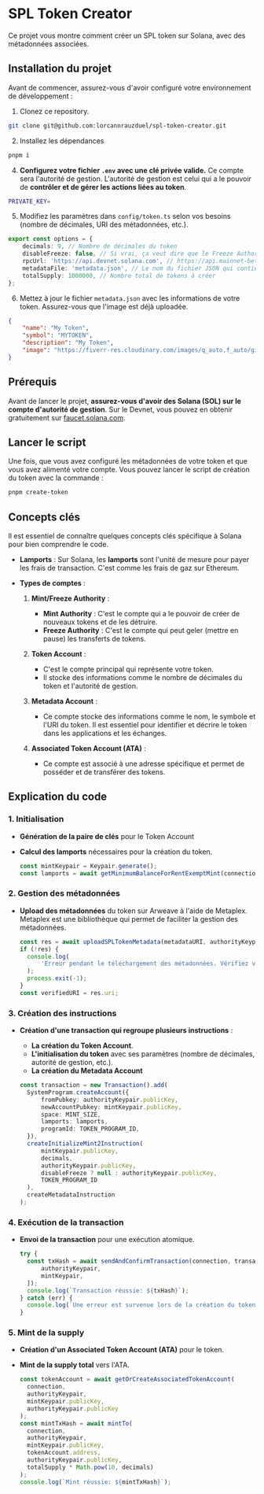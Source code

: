 # SPL Token Creator

Ce projet vous montre comment créer un SPL token sur Solana, avec des métadonnées associées.

## Installation du projet

Avant de commencer, assurez-vous d'avoir configuré votre environnement de développement :

1. Clonez ce repository.

```bash
git clone git@github.com:lorcannrauzduel/spl-token-creator.git
```

2. Installez les dépendances

```bash
pnpm i
```

4. **Configurez votre fichier `.env` avec une clé privée valide.** Ce compte sera l'autorité de gestion. L'autorité de gestion est celui qui a le pouvoir de **contrôler et de gérer les actions liées au token**.

```bash
PRIVATE_KEY=
```

5. Modifiez les paramètres dans `config/token.ts` selon vos besoins (nombre de décimales, URI des métadonnées, etc.).

```typescript
export const options = {
	decimals: 9, // Nombre de décimales du token
	disableFreeze: false, // Si vrai, ça veut dire que le Freeze Authority sera null, donc il n'y aura pas de possibilité de geler les comptes qui détiendront des tokens
	rpcUrl: 'https://api.devnet.solana.com', // https://api.mainnet-beta.solana.com pour le mainnet
	metadataFile: 'metadata.json', // Le nom du fichier JSON qui contient les métadonnées du token (dans le dossier /assets)
	totalSupply: 1000000, // Nombre total de tokens à créer
};
```

6. Mettez à jour le fichier `metadata.json` avec les informations de votre token. Assurez-vous que l'image est déjà uploadée.

```json
{
	"name": "My Token",
	"symbol": "MYTOKEN",
	"description": "My Token",
	"image": "https://fiverr-res.cloudinary.com/images/q_auto,f_auto/gigs/38577360/original/fe4a778310a86b3072d4f2d2c0b1ee38a4e2a3e7/do-a-spoderman-meme-avatar-of-you.png"
}
```

## Prérequis

Avant de lancer le projet, **assurez-vous d'avoir des Solana (SOL) sur le compte d'autorité de gestion**. Sur le Devnet, vous pouvez en obtenir gratuitement sur [faucet.solana.com](https://faucet.solana.com/).

## Lancer le script

Une fois, que vous avez configuré les métadonnées de votre token et que vous avez alimenté votre compte. Vous pouvez lancer le script de création du token avec la commande :

```bash
pnpm create-token
```

## Concepts clés

Il est essentiel de connaître quelques concepts clés spécifique à Solana pour bien comprendre le code.

- **Lamports** :
  Sur Solana, les **lamports** sont l'unité de mesure pour payer les frais de transaction. C'est comme les frais de gaz sur Ethereum.

- **Types de comptes** :

  1. **Mint/Freeze Authority** :

     - **Mint Authority** : C'est le compte qui a le pouvoir de créer de nouveaux tokens et de les détruire.
     - **Freeze Authority** : C'est le compte qui peut geler (mettre en pause) les transferts de tokens.

  2. **Token Account** :

     - C'est le compte principal qui représente votre token.
     - Il stocke des informations comme le nombre de décimales du token et l'autorité de gestion.

  3. **Metadata Account** :

     - Ce compte stocke des informations comme le nom, le symbole et l'URI du token. Il est essentiel pour identifier et décrire le token dans les applications et les échanges.

  4. **Associated Token Account (ATA)** :
     - Ce compte est associé à une adresse spécifique et permet de posséder et de transférer des tokens.

## Explication du code

### 1. Initialisation

- **Génération de la paire de clés** pour le Token Account
- **Calcul des lamports** nécessaires pour la création du token.

  ```typescript
  const mintKeypair = Keypair.generate();
  const lamports = await getMinimumBalanceForRentExemptMint(connection);
  ```

### 2. Gestion des métadonnées

- **Upload des métadonnées** du token sur Arweave à l'aide de Metaplex. Metaplex est une bibliothèque qui permet de faciliter la gestion des métadonnées.

  ```typescript
  const res = await uploadSPLTokenMetadata(metadataURI, authorityKeypair, rpc);
  if (!res) {
  	console.log(
  		'Erreur pendant le téléchargement des métadonnées. Vérifiez votre URI et réessayez !'
  	);
  	process.exit(-1);
  }
  const verifiedURI = res.uri;
  ```

### 3. Création des instructions

- **Création d'une transaction qui regroupe plusieurs instructions** :

  - **La création du Token Account**.
  - **L'initialisation du token** avec ses paramètres (nombre de décimales, autorité de gestion, etc.).
  - **La création du Metadata Account**

  ```typescript
  const transaction = new Transaction().add(
  	SystemProgram.createAccount({
  		fromPubkey: authorityKeypair.publicKey,
  		newAccountPubkey: mintKeypair.publicKey,
  		space: MINT_SIZE,
  		lamports: lamports,
  		programId: TOKEN_PROGRAM_ID,
  	}),
  	createInitializeMint2Instruction(
  		mintKeypair.publicKey,
  		decimals,
  		authorityKeypair.publicKey,
  		disableFreeze ? null : authorityKeypair.publicKey,
  		TOKEN_PROGRAM_ID
  	),
  	createMetadataInstruction
  );
  ```

### 4. Exécution de la transaction

- **Envoi de la transaction** pour une exécution atomique.
  ```typescript
  try {
  	const txHash = await sendAndConfirmTransaction(connection, transaction, [
  		authorityKeypair,
  		mintKeypair,
  	]);
  	console.log(`Transaction réussie: ${txHash}`);
  } catch (err) {
  	console.log(`Une erreur est survenue lors de la création du token: ${err}`);
  }
  ```

### 5. Mint de la supply

- **Création d'un Associated Token Account (ATA)** pour le token.
- **Mint de la supply total** vers l'ATA.

  ```typescript
  const tokenAccount = await getOrCreateAssociatedTokenAccount(
  	connection,
  	authorityKeypair,
  	mintKeypair.publicKey,
  	authorityKeypair.publicKey
  );
  const mintTxHash = await mintTo(
  	connection,
  	authorityKeypair,
  	mintKeypair.publicKey,
  	tokenAccount.address,
  	authorityKeypair.publicKey,
  	totalSupply * Math.pow(10, decimals)
  );
  console.log(`Mint réussie: ${mintTxHash}`);
  ```
